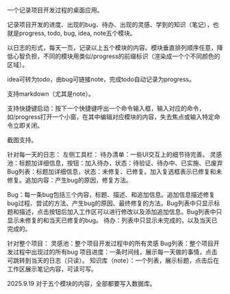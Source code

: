 一个记录项目开发过程的桌面应用。 

记录项目开发的进度、出现的bug、待办、出现的灵感、学到的知识（笔记），也就是progress, todo, bug, idea, note五个模块。 

以日志的形式，每天一页，记录以上五个模块的内容。模块垂直排列顺序任意，降低心智负担，不同的模块用类似/progress的前缀标识（渲染成一个个不同颜色的区域）。 

idea可转为todo，由bug可链接note，完成todo自动记录为progress。 

支持markdown（尤其是note）。

支持快捷键启动：按下一个快捷键呼出一个命令输入框，输入对应的命令，如/progress打开一个小窗，在其中编辑对应模块的内容，失去焦点或输入特定命令立即关闭。

截图支持。

针对每一天的日志：
左侧工具栏：
待办清单：一些UI交互上的细节待完善。
灵感池：标题加详细信息，按钮：加入待办，状态：待验证、待办中、已实施、已废弃
Bug列表：标题加详细信息，状态：未修复、已修复。加入复选框表示已修复和未修复。追加内容：产生bug的原因，修复方法。

Bug：每一条bug包括三个内容，标题、描述、和追加信息。追加信息描述修复bug过程、尝试的方法、产生bug的原因、最终修复的方法。Bug列表中只显示标题和描述，点击按钮后加入工作区可以进行修改以及添加追加信息。Bug列表中只显示未修复的和当天已修复的bug。
待办：列表中只显示未完成的，以及当天已完成的。

针对整个项目：
灵感池：整个项目开发过程中的所有灵感
Bug列表：整个项目开发过程中出现过的所有bug
项目进度：一条时间线，展示每一天做的事情，点击可跳转到当天的日志（只读）。
知识库（note）：一个列表，展示标题，点击后在工作区展示笔记内容，可读可写。

2025.9.19
对于五个模块的内容，全部都要写入数据库。